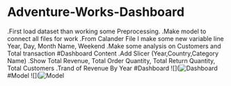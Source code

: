 # Adventure-Works-Dashboard
.First load dataset than working some Preprocessing.
.Make model to connect all files for work
.From Calander File I make some new variable line Year, Day, Month Name, Weekend
.Make some analysis on Customers and Total transaction
#Dashboard Content
.Add Slicer (Year,Country,Category Name)
.Show Total Revenue, Total Order Quantity, Total Return Quantity, Total Customers
.Trand of Revenue By Year
#Dashboard
![](![Dashboard](https://user-images.githubusercontent.com/46131983/220818143-42fdc179-5218-4d7b-84ef-6e54c8631775.png)
#Model
![](![Model](https://user-images.githubusercontent.com/46131983/220818217-5d5910ac-fa5a-4b00-83aa-eb17bcefc795.png)
